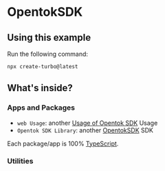 # OpentokSDK

## Using this example

Run the following command:

```sh
npx create-turbo@latest
```

## What's inside?

### Apps and Packages

- `web Usage`: another [Usage of Opentok SDK](https://github.com/webpipl/opentok-sdk/tree/publisher-refactoring/apps/web) Usage
- `Opentok SDK Library`: another [OpentokSDK](https://github.com/webpipl/opentok-sdk/tree/publisher-refactoring/packages/opentok-client-sdk) SDK

Each package/app is 100% [TypeScript](https://www.typescriptlang.org/).

### Utilities
